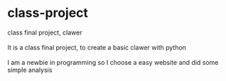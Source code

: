 # class-project
class final project, clawer<br><br>
It is a class final project, to create a basic clawer with python<br><br>
I am a newbie in programming so I choose a easy website and did some simple analysis<br><br>
